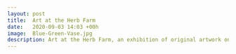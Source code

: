 ```yaml
---
layout: post
title:  Art at the Herb Farm
date:   2020-09-03 14:03 +00h
image:  Blue-Green-Vase.jpg
description: Art at the Herb Farm, an exhibition of original artwork on Friday, 4th and Saturday, 5th September, 10-4pm at The Herb Farm, Sonning Common RG4 9NJ
---
```

